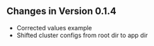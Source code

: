 ## Changes in Version 0.1.4

- Corrected values example
- Shifted cluster configs from root dir to app dir

